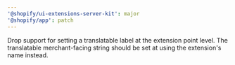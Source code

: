 ```yaml
---
'@shopify/ui-extensions-server-kit': major
'@shopify/app': patch
---
```


Drop support for setting a translatable label at the extension point level.
The translatable merchant-facing string should be set at using the extension's name
instead.
